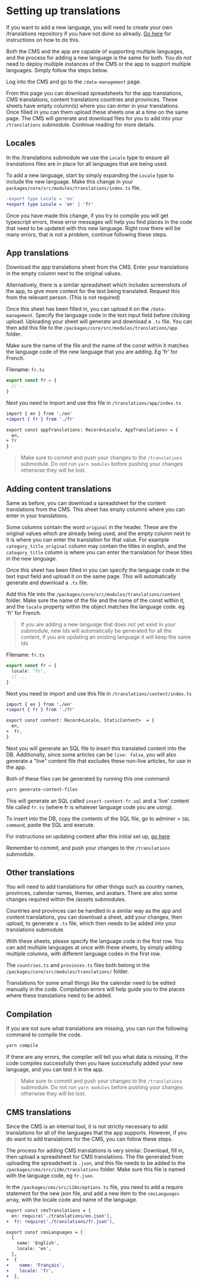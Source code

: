 # Setting up translations

If you want to add a new language, you will need to create your own /translations repository if you have not done so already. [Go here](../modules.md) for instructions on how to do this.

Both the CMS and the app are capable of supporting multiple languages, and the process for adding a new language is the same for both. You _do not_ need to deploy multiple instances of the CMS or the app to support multiple languages. Simply follow the steps below.

Log into the CMS and go to the `/data-management` page.

From this page you can download spreadsheets for the app translations, CMS translations, content translations countries and provinces. These sheets have empty column(s) where you can enter in your translations. Once filled in you can them upload these sheets one at a time on the same page. The CMS will generate and download files for you to add into your `/translations` submodule. Continue reading for more details.

## Locales

In the /translations submodule we use the `Locale` type to ensure all translations files are in place for all languages that are being used.

To add a new language, start by simply expanding the `Locale` type to include the new language. Make this change in your `packages/core/src/modules/translations/index.ts` file.

```diff
-export type Locale = 'en'
+export type Locale = 'en' | 'fr'
```

Once you have made this change, if you try to compile you will get typescript errors, these error messages will help you find places in the code that need to be updated with this new language. Right now there will be many errors, that is not a problem, continue following these steps.

## App translations

Download the app translations sheet from the CMS. Enter your translations in the empty column next to the original values.

Alternatively, there is a similar spreadsheet which includes screenshots of the app, to give more context for the text being translated. Request this from the relevant person. (This is not required)

Once this sheet has been filled in, you can upload it on the `/data-management`. Specify the language code in the text input field before clicking upload. Uploading your sheet will generate and download a `.ts` file. You can then add this file to the `/packages/core/src/modules/translations/app` folder.

Make sure the name of the file and the name of the const within it matches the language code of the new language that you are adding. Eg 'fr' for French.

Filename: `fr.ts`

```ts
export const fr = {
  // ...
}
```

Next you need to import and use this file in `/translations/app/index.ts`

```diff
import { en } from './en'
+import { fr } from './fr'

export const appTranslations: Record<Locale, AppTranslations> = {
  en,
+ fr
}
```

> Make sure to commit and push your changes to the `/translations` submodule. Do _not_ run `yarn modules` before pushing your changes otherwise they will be lost.

## Adding content translations

Same as before, you can download a spreadsheet for the content translations from the CMS. This sheet has empty columns where you can enter in your translations.

Some columns contain the word `original` in the header. These are the original values which are already being used, and the empty column next to it is where you can enter the translation for that value. For example `category_title_original` column may contain the titles in english, and the `category_title` column is where you can enter the translation for these titles in the new language.

Once this sheet has been filled in you can specify the language code in the text input field and upload it on the same page. This will automatically generate and download a `.ts` file.

Add this file into the `/packages/core/src/modules/translations/content` folder. Make sure the name of the file and the name of the const within it, and the `locale` property within the object matches the language code. eg 'fr' for French.

> If you are adding a new language that does not yet exist in your submodule, new Ids will automatically be generated for all the content, if you are updating an existing language it will keep the same Ids

Filename: `fr.ts`

```ts
export const fr = {
  locale: 'fr',
  // ...
}
```

Next you need to import and use this file in `/translations/content/index.ts`

```diff
import { en } from './en'
+import { fr } from './fr'

export const content: Record<Locale, StaticContent>  = {
  en,
+  fr,
}
```

Next you will generate an SQL file to insert this translated content into the DB. Additionally, since some articles can be `live: false`, you will also generate a "live" content file that excludes these non-live articles, for use in the app.

Both of these files can be generated by running this one command:

```bash
yarn generate-content-files
```

This will generate an SQL called `insert-content-fr.sql` and a 'live' content file called `fr.ts` (where fr is whatever language code you are using).

To insert into the DB, copy the contents of the SQL file, go to adminer > `SQL command`, paste the SQL and execute.

For instructions on updating content after this initial set up, [go here](./updating_content.md)

Remember to commit, and push your changes to the `/translations` submodule.

## Other translations

You will need to add translations for other things such as country names, provinces, calendar names, themes, and avatars. There are also some changes required within the /assets submodules.

Countries and provinces can be handled in a similar way as the app and content translations, you can download a sheet, add your changes, then upload, to generate a `.ts` file, which then needs to be added into your translations submodule.

With these sheets, please specify the language code in the first row. You can add multiple languages at once with these sheets, by simply adding multiple columns, with different language codes in the first row.

The `countries.ts` and `provinces.ts` files both belong in the `/packages/core/src/modules/translations/` folder.

Translations for some small things like the calendar need to be edited manually in the code. Compilation errors will help guide you to the places where these translations need to be added.

## Compilation

If you are not sure what translations are missing, you can run the following command to compile the code.

```bash
yarn compile
```

If there are any errors, the compiler will tell you what data is missing. If the code compiles successfully then you have successfully added your new language, and you can test it in the app.

> Make sure to commit and push your changes to the `/translations` submodule. Do not run `yarn modules` before pushing your changes otherwise they will be lost.

## CMS translations

Since the CMS is an internal tool, it is not strictly necessary to add translations for all of the languages that the app supports. However, if you do want to add translations for the CMS, you can follow these steps.

The process for adding CMS translations is very similar. Download, fill in, then upload a spreadsheet for CMS translations. The file generated from uploading the spreadsheet is `.json`, and this file needs to be added to the `/packages/cms/src/i18n/translations` folder. Make sure this file is named with the language code, eg `fr.json`.

In the `/packages/cms/src/i18n/options.ts` file, you need to add a require statement for the new json file, and add a new item to the `cmsLanguages` array, with the locale code and name of the language.

```diff
export const cmsTranslations = {
  en: require('./translations/en.json'),
+  fr: require('./translations/fr.json'),
```

```diff
export const cmsLanguages = [
  {
    name: 'English',
    locale: 'en',
  },
+  {
+    name: 'Français',
+    locale: 'fr',
+  },
```
